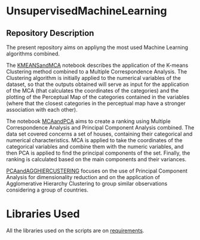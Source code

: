 # UnsupervisedMachineLearning

## Repository Description

The present repository aims on appliyng the most used Machine Learning algorithms combined.

  The [KMEANSandMCA](https://github.com/Andrercouto/UnsupervisedMachineLearning/blob/main/KMEANSandMCA.ipynb) notebook describes the application of the K-means Clustering method combined to a Multiple Correspondence Analysis. The Clustering algorithm is initially applied to the numerical variables of the dataset, so that the outputs obtained will serve as input for the application of the MCA (that calculates the coordinates of the categories) and the plotting of the Perceptual Map of the categories contained in the variables (where that the closest categories in the perceptual map have a stronger association with each other).
  
 The notebook [MCAandPCA](https://github.com/Andrercouto/UnsupervisedMachineLearning/blob/main/MCAandPCA.ipynb) aims to create a ranking using Multiple Correspondence Analysis and Principal Component Analysis combined. The data set covered concerns a set of houses, containing their categorical and numerical characteristics. MCA is applied to take the coordinates of the categorical variables and combine them with the numeric variables, and then PCA is applied to find the principal components of the set. Finally, the ranking is calculated based on the main components and their variances.
 
 [PCAandAGGHIERCUSTERING](https://github.com/Andrercouto/UnsupervisedMachineLearning/blob/main/PCAandAGGHIERCUSTERING.ipynb) focuses on the use of Principal Component Analysis for dimensionality reduction and on the application of Agglomerative Hierarchy Clustering to group similar observations considering a group of countries.
 
 
 # Libraries Used
 
 All the libraries used on the scripts are on [requirements](https://github.com/Andrercouto/UnsupervisedMachineLearning/blob/main/requirements.txt).
